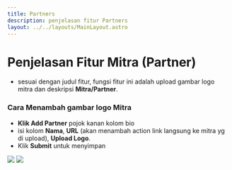 ```yaml
---
title: Partners
description: penjelasan fitur Partners
layout: ../../layouts/MainLayout.astro
---
```

# Penjelasan Fitur Mitra (Partner)
- sesuai dengan judul fitur, fungsi fitur ini adalah upload gambar logo mitra dan deskripsi **Mitra/Partner**.

### **Cara Menambah gambar logo Mitra**

  - **Klik Add Partner** pojok kanan kolom bio
  - isi kolom **Nama**, **URL** (akan menambah action link langsung ke mitra yg di upload), **Upload Logo**.
  - Klik **Submit** untuk menyimpan

<img  class="image-component" src="https://i.im.ge/2023/04/02/IP0BmC.image.png">
<img  class="image-component" src="https://i.im.ge/2023/04/02/IP5dXL.image.png">